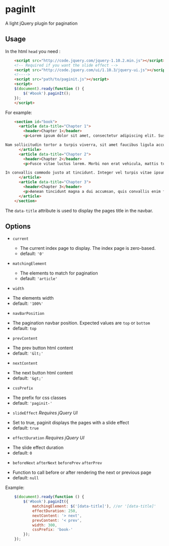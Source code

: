 paginIt
=======

A light jQuery plugin for pagination

Usage
-----
In the html `head` you need :

```html
    <script src="http://code.jquery.com/jquery-1.10.2.min.js"></script>
    <!-- Required if you want the slide effect -->
    <script src="http://code.jquery.com/ui/1.10.3/jquery-ui.js"></script>
    <!---->
    <script src="path/to/paginit.js"></script>
    <script>
    $(document).ready(function () {
        $('#book').paginIt();
    });
    </script>
```

For example:

```html
    <section id="book">
      <article data-title="Chapter 1">
        <header>Chapter 1</header>
        <p>Lorem ipsum dolor sit amet, consectetur adipiscing elit. Suspendisse facilisis sollicitudin ligula ac blandit. Quisque sit amet volutpat erat. In in nulla eu nisi consectetur porttitor eu pellentesque augue. Cras elementum elit id nibh rutrum accumsan. Cras sollicitudin, est ac tincidunt porta, libero mi molestie orci, eu tristique leo neque et odio. Lorem ipsum dolor sit amet, consectetur adipiscing elit. Aenean fringilla tortor adipiscing felis convallis, sed feugiat nibh eleifend. Cras eu purus turpis. Suspendisse sed fermentum est, sit amet bibendum libero. Fusce sapien tortor, condimentum eleifend sapien non, tempus varius leo.

Nam sollicitudin tortor a turpis viverra, sit amet faucibus ligula accumsan. Nulla vitae dui vulputate, convallis nulla sed, hendrerit velit. Sed sit amet ligula nec risus facilisis blandit a sed nunc. Sed euismod elementum enim, in suscipit nulla adipiscing sed. Pellentesque in sagittis nisl, id dictum odio. Maecenas sodales lacus sit amet nisl placerat, id lobortis arcu tempor. Phasellus nec dignissim orci, condimentum aliquam nisi. Duis cursus nisi in sapien facilisis, sed venenatis quam sodales. Donec et neque ac ante tempus aliquet sit amet vitae arcu. In facilisis dolor eget molestie commodo. Etiam tempus nisl at mauris vulputate, sed pharetra velit adipiscing. Duis nec molestie massa.</p>
      </article>
      <article data-title="Chapter 2">
        <header>Chapter 2</header>
        <p>Fusce vitae luctus lorem. Morbi non erat vehicula, mattis turpis a, consequat diam. Cras sit amet nisi nec justo venenatis mollis vitae ut justo. Sed ornare ligula massa, sed rhoncus urna tempus quis. Praesent vel gravida dui, sed convallis dui. Suspendisse scelerisque odio in nibh feugiat, a ultrices ipsum consectetur. Nam gravida tellus sed nunc ullamcorper porttitor. Maecenas scelerisque dictum nulla, id convallis urna vulputate et. Etiam quis volutpat lectus.

In convallis commodo justo at tincidunt. Integer vel turpis vitae ipsum vestibulum dictum. Suspendisse id turpis sit amet mauris aliquet mattis congue et libero. Donec ligula magna, tincidunt in lorem ut, ornare faucibus leo. Interdum et malesuada fames ac ante ipsum primis in faucibus. Nulla enim risus, malesuada scelerisque imperdiet dapibus, bibendum ac sapien. Pellentesque vel arcu lacus. Maecenas vehicula blandit leo et vehicula. Nullam tellus dui, malesuada a mauris ut, consequat molestie metus. Mauris egestas sapien id ullamcorper tincidunt. Aliquam lacinia molestie diam, sit amet dictum mi blandit ut. Phasellus consequat, metus in scelerisque gravida, augue urna aliquet enim, a ornare nisi diam ut turpis. Maecenas a nisi cursus, feugiat magna nec, facilisis lorem. Cras consequat malesuada felis ut fringilla.</p>
      </article>
      <article data-title="Chapter 3">
        <header>Chapter 3</header>
        <p>Aenean tincidunt magna a dui accumsan, quis convallis enim faucibus. Fusce hendrerit, diam non blandit ullamcorper, nisl turpis sodales nunc, vitae porttitor nisi nibh sed nulla. Donec at dolor eget massa egestas posuere a eget risus. Donec purus erat, laoreet vitae laoreet non, viverra non metus. Sed hendrerit tortor eget massa dictum viverra. Sed pellentesque sapien in justo ullamcorper, luctus mollis quam feugiat. Curabitur molestie iaculis dolor sed eleifend. Morbi sit amet massa in eros tincidunt aliquam.</p>
      </article>
    </section>
```
The `data-title` attribute is used to display the pages title in the navbar.

Options
-------
  * `current`
    - The current index page to display. The index page is zero-based.
    - default: `'0'`

  * `matchingElement`
    - The elements to match for pagination
    - default: `'article'`
   
  * ``width``
   - The elements width
   - default: `'100%'`
   
  * ``navBarPosition``
   - The pagination navbar position. Expected values are ``top`` or ``bottom``
   - default: `top`
 
  * ``prevContent``
   - The prev button html content
   - default: `'&lt;'`
   
  * ``nextContent``
   - The next button html content
   - default: `'&gt;'`
   
  * ``cssPrefix``
   - The prefix for css classes
   - default: `'paginit-'`
   
  * ``slideEffect``
   *Requires jQuery UI* 
   - Set to true, paginit displays the pages with a slide effect
   - default: `true`

  * ``effectDuration``
   *Requires jQuery UI* 
   - The slide effect duration
   - default: `0`

  * ``beforeNext`` ``afterNext`` ``beforePrev`` ``afterPrev``
   - Function to call before or after rendering the next or previous page
   - default: `null`

Example:

```js
    $(document).ready(function () {
        $('#book').paginIt({
            matchingElement: $('[data-title]'), //or '[data-title]'
            effectDuration: 250,
            nextContent: '> next',
            prevContent: '< prev',
            width: 300,
            cssPrefix: 'book-'
        });
    });
```
